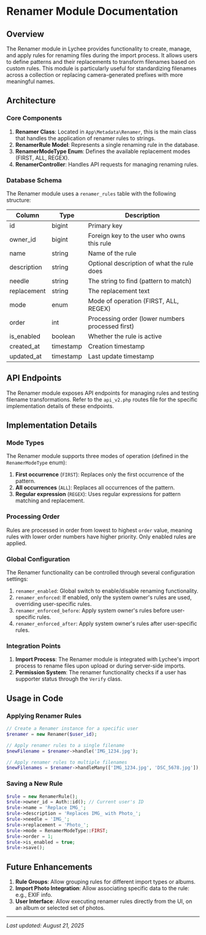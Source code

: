# Renamer Module Documentation

## Overview

The Renamer module in Lychee provides functionality to create, manage, and apply rules for renaming files during the import process. It allows users to define patterns and their replacements to transform filenames based on custom rules. This module is particularly useful for standardizing filenames across a collection or replacing camera-generated prefixes with more meaningful names.

## Architecture

### Core Components

1. **Renamer Class**: Located in `App\Metadata\Renamer`, this is the main class that handles the application of renamer rules to strings.
2. **RenamerRule Model**: Represents a single renaming rule in the database.
3. **RenamerModeType Enum**: Defines the available replacement modes (FIRST, ALL, REGEX).
4. **RenamerController**: Handles API requests for managing renaming rules.

### Database Schema

The Renamer module uses a `renamer_rules` table with the following structure:

| Column | Type | Description |
|--------|------|-------------|
| id | bigint | Primary key |
| owner_id | bigint | Foreign key to the user who owns this rule |
| name | string | Name of the rule |
| description | string | Optional description of what the rule does |
| needle | string | The string to find (pattern to match) |
| replacement | string | The replacement text |
| mode | enum | Mode of operation (FIRST, ALL, REGEX) |
| order | int | Processing order (lower numbers processed first) |
| is_enabled | boolean | Whether the rule is active |
| created_at | timestamp | Creation timestamp |
| updated_at | timestamp | Last update timestamp |

## API Endpoints

The Renamer module exposes API endpoints for managing rules and testing filename transformations. Refer to the `api_v2.php` routes file for the specific implementation details of these endpoints.

## Implementation Details

### Mode Types

The Renamer module supports three modes of operation (defined in the `RenamerModeType` enum):

1. **First occurrence** (`FIRST`): Replaces only the first occurrence of the pattern.
2. **All occurrences** (`ALL`): Replaces all occurrences of the pattern.
3. **Regular expression** (`REGEX`): Uses regular expressions for pattern matching and replacement.

### Processing Order

Rules are processed in order from lowest to highest `order` value, meaning rules with lower order numbers have higher priority. Only enabled rules are applied.

### Global Configuration

The Renamer functionality can be controlled through several configuration settings:

1. `renamer_enabled`: Global switch to enable/disable renaming functionality.
2. `renamer_enforced`: If enabled, only the system owner's rules are used, overriding user-specific rules.
3. `renamer_enforced_before`: Apply system owner's rules before user-specific rules.
4. `renamer_enforced_after`: Apply system owner's rules after user-specific rules.

### Integration Points

1. **Import Process**: The Renamer module is integrated with Lychee's import process to rename files upon upload or during server-side imports.
2. **Permission System**: The renamer functionality checks if a user has supporter status through the `Verify` class.

## Usage in Code

### Applying Renamer Rules

```php
// Create a Renamer instance for a specific user
$renamer = new Renamer($user_id);

// Apply renamer rules to a single filename
$newFilename = $renamer->handle('IMG_1234.jpg');

// Apply renamer rules to multiple filenames
$newFilenames = $renamer->handleMany(['IMG_1234.jpg', 'DSC_5678.jpg']);
```

### Saving a New Rule

```php
$rule = new RenamerRule();
$rule->owner_id = Auth::id(); // Current user's ID
$rule->name = 'Replace IMG_';
$rule->description = 'Replaces IMG_ with Photo_';
$rule->needle = 'IMG_';
$rule->replacement = 'Photo_';
$rule->mode = RenamerModeType::FIRST;
$rule->order = 1;
$rule->is_enabled = true;
$rule->save();
```

## Future Enhancements

1. **Rule Groups**: Allow grouping rules for different import types or albums.
2. **Import Photo Integration**: Allow associating specific data to the rule: e.g., EXIF info.
3. **User Interface**: Allow executing renamer rules directly from the UI, on an album or selected set of photos.

---

*Last updated: August 21, 2025*
